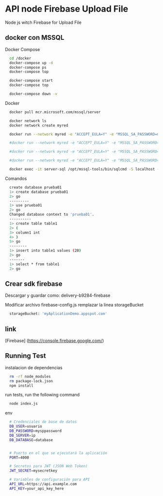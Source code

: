 
# API node Firebase Upload File

Node js witch Firebase for Upload File

## docker con MSSQL

Docker Compose

```bash
  cd /docker
  docker-compose up -d
  docker-compose ps
  docker-compose top

  docker-compose start
  docker-compose top

  docker-compose down -v
```

Docker 

```bash
  docker pull mcr.microsoft.com/mssql/server

  docker network ls
  docker network create myred

  docker run --network myred -e "ACCEPT_EULA=Y" -e "MSSQL_SA_PASSWORD=my_password" -e "MSSQL_PID=Express" -p 1433:1433  --name server-sql --hostname host-serversql  -d mcr.microsoft.com/mssql/server:2017-CU1-ubuntu

  #docker run --network myred -e "ACCEPT_EULA=Y" -e "MSSQL_SA_PASSWORD=Adderlin@123" -e "MSSQL_PID=Express" -p 1433:1433 --name server-sql --hostname host-serversql -d mcr.microsoft.com/mssql/server:2019-latest

  #docker run --network myred -e "ACCEPT_EULA=Y" -e "MSSQL_SA_PASSWORD=Adderlin@123" -e "MSSQL_PID=Express" -p 1433:1433 --name server-sql --hostname host-serversql -d mcr.microsoft.com/mssql/server:2019-latest

  #docker run --network myred -e "ACCEPT_EULA=Y" -e "MSSQL_SA_PASSWORD=Adderlin@123" -e "MSSQL_PID=Evaluation" -p 1433:1433  --name sqlpreview --hostname sqlpreview -d mcr.microsoft.com/mssql/server:2022-preview-ubuntu-22.04

  docker exec -it server-sql /opt/mssql-tools/bin/sqlcmd -S localhost -U sa -P my_password
```
Comandos 

```bash
  create database prueba01
  1> create database prueba01
  2> go
  ---------
  1> use prueba01
  2> go
  Changed database context to 'prueba01'.
  ----------
  1> create table table1
  2> (
  3> column1 int
  4> )
  5> go
  --------
  1> insert into table1 values (20)
  2> go
  -------
  1> select * from table1
  2> go
```

## Crear sdk firebase
Descargar y guardar como: delivery-b9284-firebase

Modificar archivo firebase-config.js remplazar la linea storageBucket


```bash
  storageBucket: 'myAplicationDemo.appspot.com'
```

## link

[Firebase] (https://console.firebase.google.com/)


## Running Test

instalacion de dependencias

```bash
  rm -rf node_modules
  rm package-lock.json
  npm install
```
run tests, run the following command
```bash
  node index.js
```

env
```bash
  # Credenciales de base de datos
  DB_USER=usuario
  DB_PASSWORD=mysppassword
  DB_SERVER=ip
  DB_DATABASE=database


  # Puerto en el que se ejecutará la aplicación
  PORT=4000

  # Secretos para JWT (JSON Web Token)
  JWT_SECRET=mysecretkey

  # Variables de configuración para API
  API_URL=https://api.example.com
  API_KEY=your_api_key_here
  ```
